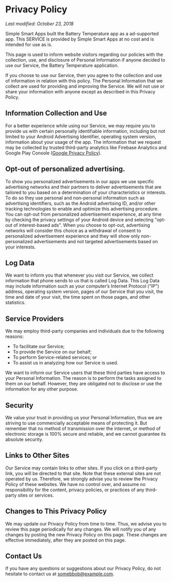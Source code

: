# Privacy Policy
_Last modified: October 23, 2018_

Simple Smart Apps built the Battery Temperature app as a ad-supported app. This SERVICE is provided by Simple Smart Apps at no cost and is intended for use as is.

This page is used to inform website visitors regarding our policies with the collection, use, and disclosure of Personal Information if anyone decided to use our Service, the Battery Temperature application.

If you choose to use our Service, then you agree to the collection and use of information in relation with this policy. The Personal Information that we collect are used for providing and improving the Service. We will not use or share your information with anyone except as described in this Privacy Policy.

## Information Collection and Use

For a better experience while using our Service, we may require you to provide us with certain personally identifiable information, including but not limited to your Android Advertising Identifier, operating system version, information about your usage of the app. The information that we request may be collected by trusted third-party analytics like Firebase Analytics and Google Play Console ([Google Privacy Policy](https://policies.google.com/privacy)).

## Opt-out of personalized advertising.

To show you personalized advertisements in our apps we use specific advertising networks and their partners to deliver advertisements that are tailored to you based on a determination of your characteristics or interests. To do so they use personal and non-personal information such as advertising identifiers, such as the Android advertising ID, and/or other tracking technologies to enable and optimize this advertising procedure.
You can opt-out from personalized advertisement experience, at any time by checking the privacy settings of your Android device and selecting "opt-out of interest-based ads". When you choose to opt-out, advertising networks will consider this choice as a withdrawal of consent to personalized advertisement experience and they will show only non-personalized advertisements and not targeted advertisements based on your interests. 

## Log Data

We want to inform you that whenever you visit our Service, we collect information that phone sends to us that is called Log Data. This Log Data may include information such as your computer’s Internet Protocol ("IP") address, operating system version, pages of our Service that you visit, the time and date of your visit, the time spent on those pages, and other statistics.

## Service Providers

We may employ third-party companies and individuals due to the following reasons:

*   To facilitate our Service;
*   To provide the Service on our behalf;
*   To perform Service-related services; or
*   To assist us in analyzing how our Service is used.

We want to inform our Service users that these third parties have access to your Personal Information. The reason is to perform the tasks assigned to them on our behalf. However, they are obligated not to disclose or use the information for any other purpose.

## Security

We value your trust in providing us your Personal Information, thus we are striving to use commercially acceptable means of protecting it. But remember that no method of transmission over the internet, or method of electronic storage is 100% secure and reliable, and we cannot guarantee its absolute security.

## Links to Other Sites

Our Service may contain links to other sites. If you click on a third-party link, you will be directed to that site. Note that these external sites are not operated by us. Therefore, we strongly advise you to review the Privacy Policy of these websites. We have no control over, and assume no responsibility for the content, privacy policies, or practices of any third-party sites or services.

## Changes to This Privacy Policy

We may update our Privacy Policy from time to time. Thus, we advise you to review this page periodically for any changes. We will notify you of any changes by posting the new Privacy Policy on this page. These changes are effective immediately, after they are posted on this page.

## Contact Us

If you have any questions or suggestions about our Privacy Policy, do not hesitate to contact us at <somebbob@example.com>.
